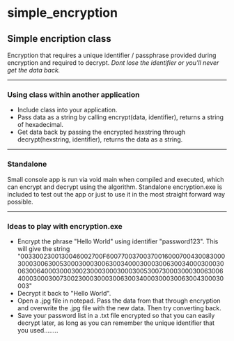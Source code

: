 # simple_encryption
## Simple encription class

Encryption that requires a unique identifier / passphrase provided during encryption and required to decrypt.
*Dont lose the identifier or you'll never get the data back.*

---
### Using class within another application
- Include class into your application.
- Pass data as a string by calling encrypt(data, identifier), returns a string of hexadecimal.
- Get data back by passing the encrypted hexstring through decrypt(hexstring, identifier), returns the data as a string.

---
### Standalone
Small console app is run via void main when compiled and executed, which can encrypt and decrypt using the algorithm.
Standalone encryption.exe is included to test out the app or just to use it in the most straight forward way possible.

---
### Ideas to play with encryption.exe
- Encrypt the phrase "Hello World" using identifier "password123". This will give the string "0033002300130046002700F60077003700370016000700430083000300030063005300030003006300340003000300630034000300030063006400030003002300030003000300530073000300030063006400030003007300230003000300630034000300030063004300030003"
- Decrypt it back to "Hello World".
- Open a .jpg file in notepad. Pass the data from that through encryption and overwrite the .jpg file with the new data. Then try converting back.
- Save your password list in a .txt file encrypted so that you can easily decrypt later, as long as you can remember the unique identifier that you used........
